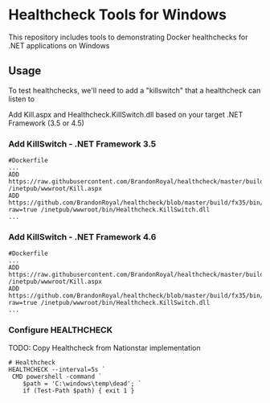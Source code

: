 # Healthcheck Tools for Windows
This repository includes tools to demonstrating Docker healthchecks for .NET applications on Windows

## Usage
To test healthchecks, we'll need to add a "killswitch" that a healthcheck can listen to

Add Kill.aspx and Healthcheck.KillSwitch.dll based on your target .NET Framework (3.5 or 4.5)
### Add KillSwitch - .NET Framework 3.5
```
#Dockerfile
...
ADD https://raw.githubusercontent.com/BrandonRoyal/healthcheck/master/build/fx35/Kill.aspx /inetpub/wwwroot/Kill.aspx
ADD https://github.com/BrandonRoyal/healthcheck/blob/master/build/fx35/bin/Healthcheck.Kill.dll?raw=true /inetpub/wwwroot/bin/Healthcheck.KillSwitch.dll
...
```

### Add KillSwitch - .NET Framework 4.6
```
#Dockerfile
...
ADD https://raw.githubusercontent.com/BrandonRoyal/healthcheck/master/build/fx35/Kill.aspx /inetpub/wwwroot/Kill.aspx
ADD https://github.com/BrandonRoyal/healthcheck/blob/master/build/fx35/bin/Healthcheck.Kill.dll?raw=true /inetpub/wwwroot/bin/Healthcheck.KillSwitch.dll
...
```

### Configure HEALTHCHECK
TODO: Copy Healthcheck from Nationstar implementation
```
# Healthcheck
HEALTHCHECK --interval=5s `
 CMD powershell -command `
    $path = 'C:\windows\temp\dead'; `
    if (Test-Path $path) { exit 1 }
```
